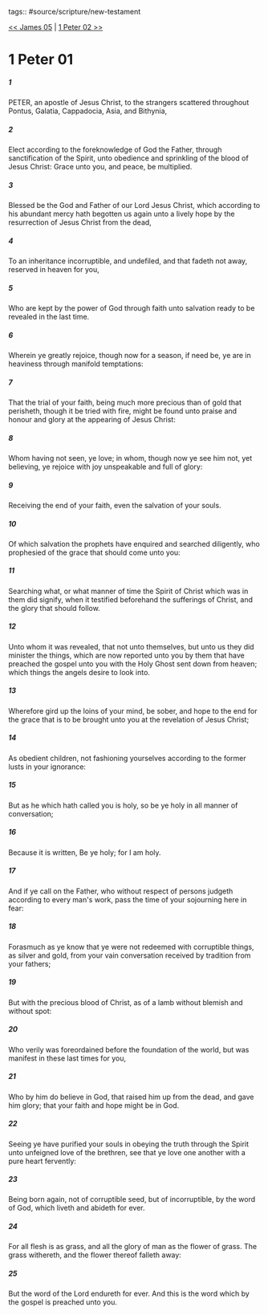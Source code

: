 tags:: #source/scripture/new-testament

[<< James 05](source/scripture/new-testament/20_James/James_05.md) | [1 Peter 02 >>](source/scripture/new-testament/21_1_Peter/1_Peter_02.md)

# 1 Peter 01

##### 1

PETER, an apostle of Jesus Christ, to the strangers scattered throughout Pontus, Galatia, Cappadocia, Asia, and Bithynia,

##### 2

Elect according to the foreknowledge of God the Father, through sanctification of the Spirit, unto obedience and sprinkling of the blood of Jesus Christ: Grace unto you, and peace, be multiplied.

##### 3

Blessed be the God and Father of our Lord Jesus Christ, which according to his abundant mercy hath begotten us again unto a lively hope by the resurrection of Jesus Christ from the dead,

##### 4

To an inheritance incorruptible, and undefiled, and that fadeth not away, reserved in heaven for you,

##### 5

Who are kept by the power of God through faith unto salvation ready to be revealed in the last time.

##### 6

Wherein ye greatly rejoice, though now for a season, if need be, ye are in heaviness through manifold temptations:

##### 7

That the trial of your faith, being much more precious than of gold that perisheth, though it be tried with fire, might be found unto praise and honour and glory at the appearing of Jesus Christ:

##### 8

Whom having not seen, ye love; in whom, though now ye see him not, yet believing, ye rejoice with joy unspeakable and full of glory:

##### 9

Receiving the end of your faith, even the salvation of your souls.

##### 10

Of which salvation the prophets have enquired and searched diligently, who prophesied of the grace that should come unto you:

##### 11

Searching what, or what manner of time the Spirit of Christ which was in them did signify, when it testified beforehand the sufferings of Christ, and the glory that should follow.

##### 12

Unto whom it was revealed, that not unto themselves, but unto us they did minister the things, which are now reported unto you by them that have preached the gospel unto you with the Holy Ghost sent down from heaven; which things the angels desire to look into.

##### 13

Wherefore gird up the loins of your mind, be sober, and hope to the end for the grace that is to be brought unto you at the revelation of Jesus Christ;

##### 14

As obedient children, not fashioning yourselves according to the former lusts in your ignorance:

##### 15

But as he which hath called you is holy, so be ye holy in all manner of conversation;

##### 16

Because it is written, Be ye holy; for I am holy.

##### 17

And if ye call on the Father, who without respect of persons judgeth according to every man's work, pass the time of your sojourning here in fear:

##### 18

Forasmuch as ye know that ye were not redeemed with corruptible things, as silver and gold, from your vain conversation received by tradition from your fathers;

##### 19

But with the precious blood of Christ, as of a lamb without blemish and without spot:

##### 20

Who verily was foreordained before the foundation of the world, but was manifest in these last times for you,

##### 21

Who by him do believe in God, that raised him up from the dead, and gave him glory; that your faith and hope might be in God.

##### 22

Seeing ye have purified your souls in obeying the truth through the Spirit unto unfeigned love of the brethren, see that ye love one another with a pure heart fervently:

##### 23

Being born again, not of corruptible seed, but of incorruptible, by the word of God, which liveth and abideth for ever.

##### 24

For all flesh is as grass, and all the glory of man as the flower of grass. The grass withereth, and the flower thereof falleth away:

##### 25

But the word of the Lord endureth for ever. And this is the word which by the gospel is preached unto you.
